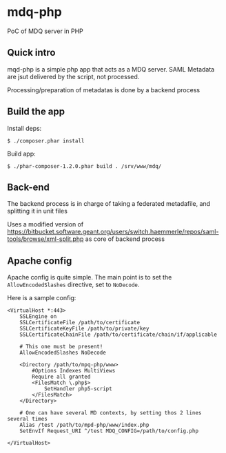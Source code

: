 # mdq-php

PoC of MDQ server in PHP

## Quick intro

mqd-php is a simple php app that acts as a MDQ server.
SAML Metadata are jsut delivered by the script, not processed.

Processing/preparation of metadatas is done by a backend process

## Build the app

Install deps:
```
$ ./composer.phar install
```

Build app:
```
$ ./phar-composer-1.2.0.phar build . /srv/www/mdq/
```

## Back-end

The backend process is in charge of taking a federated metadafile, and splitting it in unit files

Uses a modified version of https://bitbucket.software.geant.org/users/switch.haemmerle/repos/saml-tools/browse/xml-split.php as core of backend process

## Apache config

Apache config is quite simple. The main point is to set the `AllowEncodedSlashes` directive, set to `NoDecode`.

Here is a sample config:

```
<VirtualHost *:443>
    SSLEngine on
    SSLCertificateFile /path/to/certificate
    SSLCertificateKeyFile /path/to/private/key
    SSLCertificateChainFile /path/to/certificate/chain/if/applicable

    # This one must be present!
    AllowEncodedSlashes NoDecode

    <Directory /path/to/mpq-php/www>
        #Options Indexes MultiViews
        Require all granted
        <FilesMatch \.php$>
            SetHandler php5-script
        </FilesMatch>
    </Directory>

    # One can have several MD contexts, by setting thos 2 lines several times
    Alias /test /path/to/mpd-php/www/index.php
    SetEnvIf Request_URI ^/test MDQ_CONFIG=/path/to/config.php

</VirtualHost>
```
